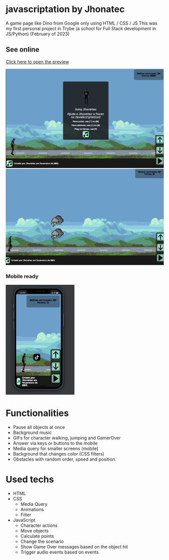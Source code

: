 # javascriptation by Jhonatec
A game page like Dino from Google only using HTML / CSS / JS
This was my first personal project in Trybe (a school for Full Stack development in JS/Python)
(February of 2023)

## See online
<a href="https://javascriptation.jhonatec.dev/" target="_blank">Click here to open the preview</a>

<img src="./print.png" alt="Print da aplicação" />

<img src="./print_playing.png" alt="Print da aplicação" />

### Mobile ready
<img src="./print_mobile.png" alt="Print da aplicação" height="350px"/>

# Functionalities
- Pause all objects at once
- Background music
- GIFs for character walking, jumping and GamerOver
- Answer via keys or buttons to the mobile
- Media query for smaller screens (mobile)
- Background that changes color (CSS filters)
- Obstacles with random order, speed and position.

# Used techs
- HTML
- CSS
  - Media Query
  - Animations
  - Filter
- JavaScript
  - Character actions
  - Move objects
  - Calculate points
  - Change the scenario
  - Show Game Over messages based on the object hit
  - Trigger audio events based on events
